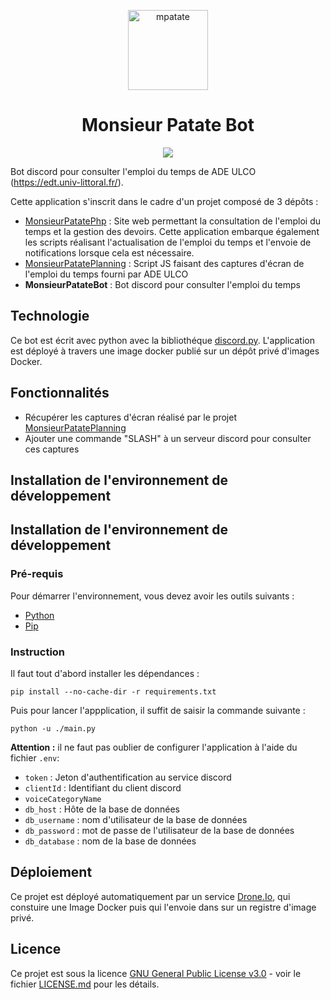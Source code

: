 <p align="center">
  <a href="https://mpatate.silvain.eu/">
    <img alt="mpatate" src="https://mpatate.silvain.eu/favicon.png" width="128"/>
  </a>
</p>

<h1 align="center">Monsieur Patate Bot</h1>
<p align="center">
 <a href="https://drone.silvain.eu/Silvain.eu/MonsieurPatatePhp">
  <img src="https://drone.silvain.eu/api/badges/Silvain.eu/MonsieurPatatePhp/status.svg"/>
 </a>
</p>

Bot discord pour consulter l'emploi du temps de ADE ULCO (https://edt.univ-littoral.fr/).

Cette application s'inscrit dans le cadre d'un projet composé de 3 dépôts :
- [MonsieurPatatePhp](https://github.com/silvainlud/MonsieurPatatePhp/edit/main/README.md) : Site web permettant la consultation de l'emploi du temps et la gestion des devoirs. Cette application embarque également les scripts réalisant l'actualisation de l'emploi du temps et l'envoie de notifications lorsque cela est nécessaire.
- [MonsieurPatatePlanning](https://github.com/silvainlud/MonsieurPatatePlanning) : Script JS faisant des captures d'écran de l'emploi du temps fourni par ADE ULCO
- **MonsieurPatateBot** : Bot discord pour consulter l'emploi du temps

## Technologie

Ce bot est écrit avec python avec la bibliothéque [discord.py](https://pypi.org/project/discord.py/). 
L'application est déployé à travers une image docker publié sur un dépôt privé d'images Docker.


## Fonctionnalités

- Récupérer les captures d'écran réalisé par le projet [MonsieurPatatePlanning](https://github.com/silvainlud/MonsieurPatatePlanning)
- Ajouter une commande "SLASH" à un serveur discord pour consulter ces captures


## Installation de l'environnement de développement

## Installation de l'environnement de développement

### Pré-requis

Pour démarrer l'environnement, vous devez avoir les outils suivants :
- [Python](https://www.python.org/)
- [Pip](https://pypi.org/project/pip/)

### Instruction

Il faut tout d'abord installer les dépendances :
```
pip install --no-cache-dir -r requirements.txt
```

Puis pour lancer l'appplication, il suffit de saisir la commande suivante :
```
python -u ./main.py
```

**Attention :** il ne faut pas oublier de configurer l'application à l'aide du fichier `.env`:

- `token` : Jeton d'authentification au service discord
- `clientId` : Identifiant du client discord
- `voiceCategoryName`
- `db_host` : Hôte de la base de données
- `db_username` : nom d'utilisateur de la base de données
- `db_password` : mot de passe de l'utilisateur de la base de données
- `db_database` : nom de la base de données

## Déploiement

Ce projet est déployé automatiquement par un service [Drone.Io](https://www.drone.io/), qui constuire une Image Docker puis qui l'envoie dans sur un registre d'image privé.

## Licence

Ce projet est sous la licence [GNU General Public License v3.0](LICENSE) - voir le fichier  [LICENSE.md](LICENSE) pour les détails.
